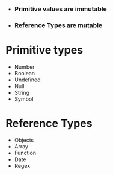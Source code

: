 - ### Primitive values are immutable
- ### Reference Types are mutable

# Primitive types
- Number
- Boolean
- Undefined
- Null
- String
- Symbol

# Reference Types
- Objects
- Array
- Function
- Date
- Regex
